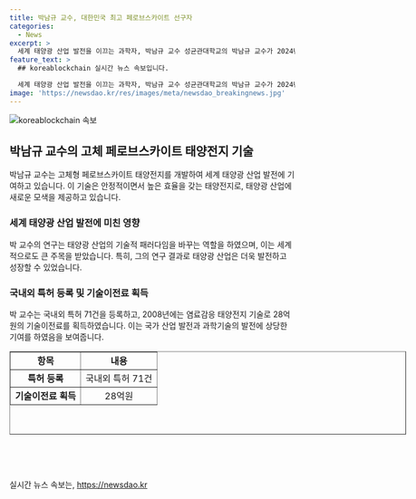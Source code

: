 ```yaml
---
title: 박남규 교수, 대한민국 최고 페로브스카이트 선구자
categories:
  - News
excerpt: >
  세계 태양광 산업 발전을 이끄는 과학자, 박남규 교수 성균관대학교의 박남규 교수가 2024년 대한민국 최고 과학기술인상을 수상했다. 그의 고체 페로브스카이트 태양전지 개발은 태양광 기술 패러다임을 전환하고 세계적 후속 연구를 촉발시켰다. 또한, 국내외 특허 71건 등록과 28억원 기술이전료를 통해 신재생에너지 분야의 국가 산업 발전과 과학기술의 위상 향상에 이바지했다. 이로써 박 교수는 우수한 연구 성과로 우리나라를 대표하는 과학기술인으로 뽑혀, 대통령 상장과 상금 3억원을 받게 될 예정이다.
feature_text: >
  ## koreablockchain 실시간 뉴스 속보입니다.

  세계 태양광 산업 발전을 이끄는 과학자, 박남규 교수 성균관대학교의 박남규 교수가 2024년 대한민국 최고 과학기술인상을 수상했다. 그의 고체 페로브스카이트 태양전지 개발은 태양광 기술 패러다임을 전환하고 세계적 후속 연구를 촉발시켰다. 또한, 국내외 특허 71건 등록과 28억원 기술이전료를 통해 신재생에너지 분야의 국가 산업 발전과 과학기술의 위상 향상에 이바지했다. 이로써 박 교수는 우수한 연구 성과로 우리나라를 대표하는 과학기술인으로 뽑혀, 대통령 상장과 상금 3억원을 받게 될 예정이다.
image: 'https://newsdao.kr/res/images/meta/newsdao_breakingnews.jpg'
---
```


<p><img src="https://newsdao.kr/res/images/meta/newsdao_breakingnews.jpg" alt="koreablockchain 속보" /></p>

<h2 data-ke-size="size26">박남규 교수의 고체 페로브스카이트 태양전지 기술</h2>

<p data-ke-size="size16">박남규 교수는 고체형 페로브스카이트 태양전지를 개발하여 세계 태양광 산업 발전에 기여하고 있습니다. 이 기술은 안정적이면서 높은 효율을 갖는 태양전지로, 태양광 산업에 새로운 모색을 제공하고 있습니다.</p>

<h3 data-ke-size="size22">세계 태양광 산업 발전에 미친 영향</h3>

<p data-ke-size="size16">박 교수의 연구는 태양광 산업의 기술적 패러다임을 바꾸는 역할을 하였으며, 이는 세계적으로도 큰 주목을 받았습니다. 특히, 그의 연구 결과로 태양광 산업은 더욱 발전하고 성장할 수 있었습니다.</p>

<h3 data-ke-size="size22">국내외 특허 등록 및 기술이전료 획득</h3>

<p data-ke-size="size16">박 교수는 국내외 특허 71건을 등록하고, 2008년에는 염료감응 태양전지 기술로 28억원의 기술이전료를 획득하였습니다. 이는 국가 산업 발전과 과학기술의 발전에 상당한 기여를 하였음을 보여줍니다.</p>

<table style="width: 700px; height: 147px;" border="1">
<tbody>
<tr>
<td style="text-align: center; height: 17px;"><b>항목</b></td>
<td style="text-align: center; height: 17px;"><b>내용</b></td>
</tr>
<tr>
<td style="text-align: center; height: 17px;"><b>특허 등록</b></td>
<td style="text-align: center; height: 17px;">국내외 특허 71건</td>
</tr>
<tr>
<td style="text-align: center; height: 17px;"><b>기술이전료 획득</b></td>
<td style="text-align: center; height: 17px;">28억원</td>
</tr>
</tbody>
</table>

<p data-ke-size="size16">&nbsp;</p>

<p data-ke-size="size16">&nbsp;</p>
실시간 뉴스 속보는, <a href="https://newsdao.kr" rel="dofollow">https://newsdao.kr</a>



